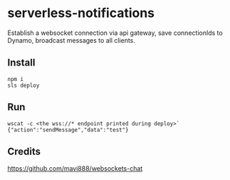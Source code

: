 # serverless-notifications
Establish a websocket connection via api gateway, save connectionIds to Dynamo, broadcast messages to all clients.
## Install
```
npm i
sls deploy
```
## Run
```
wscat -c <the wss://* endpoint printed during deploy>`
{"action":"sendMessage","data":"test"}
```
## Credits
https://github.com/mavi888/websockets-chat
